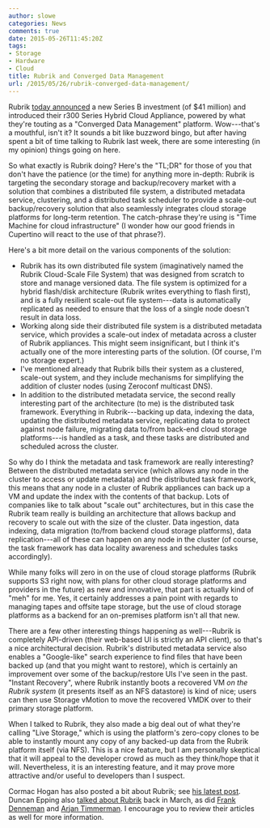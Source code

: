 ```yaml
---
author: slowe
categories: News
comments: true
date: 2015-05-26T11:45:20Z
tags:
- Storage
- Hardware
- Cloud
title: Rubrik and Converged Data Management
url: /2015/05/26/rubrik-converged-data-management/
---
```


Rubrik [today announced][link-2] a new Series B investment (of $41 million) and introduced their r300 Series Hybrid Cloud Appliance, powered by what they're touting as a "Converged Data Management" platform. Wow---that's a mouthful, isn't it? It sounds a bit like buzzword bingo, but after having spent a bit of time talking to Rubrik last week, there are some interesting (in my opinion) things going on here.

So what exactly is Rubrik doing? Here's the "TL;DR" for those of you that don't have the patience (or the time) for anything more in-depth: Rubrik is targeting the secondary storage and backup/recovery market with a solution that combines a distributed file system, a distributed metadata service, clustering, and a distributed task scheduler to provide a scale-out backup/recovery solution that also seamlessly integrates cloud storage platforms for long-term retention. The catch-phrase they're using is "Time Machine for cloud infrastructure" (I wonder how our good friends in Cupertino will react to the use of that phrase?).

Here's a bit more detail on the various components of the solution:

* Rubrik has its own distributed file system (imaginatively named the Rubrik Cloud-Scale File System) that was designed from scratch to store and manage versioned data. The file system is optimized for a hybrid flash/disk architecture (Rubrik writes everything to flash first), and is a fully resilient scale-out file system---data is automatically replicated as needed to ensure that the loss of a single node doesn't result in data loss.
* Working along side their distributed file system is a distributed metadata service, which provides a scale-out index of metadata across a cluster of Rubrik appliances. This might seem insignificant, but I think it's actually one of the more interesting parts of the solution. (Of course, I'm no storage expert.)
* I've mentioned already that Rubrik bills their system as a clustered, scale-out system, and they include mechanisms for simplifying the addition of cluster nodes (using Zeroconf multicast DNS).
* In addition to the distributed metadata service, the second really interesting part of the architecture (to me) is the distributed task framework. Everything in Rubrik---backing up data, indexing the data, updating the distributed metadata service, replicating data to protect against node failure, migrating data to/from back-end cloud storage platforms---is handled as a task, and these tasks are distributed and scheduled across the cluster. 

So why do I think the metadata and task framework are really interesting? Between the distributed metadata service (which allows any node in the cluster to access or update metadata) and the distributed task framework, this means that any node in a cluster of Rubrik appliances can back up a VM and update the index with the contents of that backup. Lots of companies like to talk about "scale out" architectures, but in this case the Rubrik team really is building an architecture that allows backup and recovery to scale out with the size of the cluster. Data ingestion, data indexing, data migration (to/from backend cloud storage platforms), data replication---all of these can happen on any node in the cluster (of course, the task framework has data locality awareness and schedules tasks accordingly).

While many folks will zero in on the use of cloud storage platforms (Rubrik supports S3 right now, with plans for other cloud storage platforms and providers in the future) as new and innovative, that part is actually kind of "meh" for me. Yes, it certainly addresses a pain point with regards to managing tapes and offsite tape storage, but the use of cloud storage platforms as a backend for an on-premises platform isn't all that new.

There are a few other interesting things happening as well---Rubrik is completely API-driven (their web-based UI is strictly an API client), so that's a nice architectural decision. Rubrik's distributed metadata service also enables a "Google-like" search experience to find files that have been backed up (and that you might want to restore), which is certainly an improvement over some of the backup/restore UIs I've seen in the past. "Instant Recovery", where Rubrik instantly boots a recovered VM _on the Rubrik system_ (it presents itself as an NFS datastore) is kind of nice; users can then use Storage vMotion to move the recovered VMDK over to their primary storage platform.

When I talked to Rubrik, they also made a big deal out of what they're calling "Live Storage," which is using the platform's zero-copy clones to be able to instantly mount any copy of any backed-up data from the Rubrik platform itself (via NFS). This is a nice feature, but I am personally skeptical that it will appeal to the developer crowd as much as they think/hope that it will. Nevertheless, it is an interesting feature, and it may prove more attractive and/or useful to developers than I suspect.

Cormac Hogan has also posted a bit about Rubrik; see [his latest post][link-1]. Duncan Epping also [talked about Rubrik][link-3] back in March, as did [Frank Denneman][link-4] and [Arjan Timmerman][link-5]. I encourage you to review their articles as well for more information.


[link-1]: http://cormachogan.com/2015/05/26/a-closer-look-at-rubrik/
[link-2]: http://www.rubrik.com/blog/press-release/rubrik-raises-41-million-series-b-led-by-greylock-partners-announces-general-availability-of-r300-series-hybrid-cloud-appliance/
[link-3]: http://www.yellow-bricks.com/2015/03/24/startup-intro-rubrik-backup-and-recovery-redefined/
[link-4]: http://frankdenneman.nl/2015/03/24/dont-backup-go-forward-with-rubrik/
[link-5]: http://www.vdicloud.nl/2015/04/21/rubrik-change-in-the-backup-world/